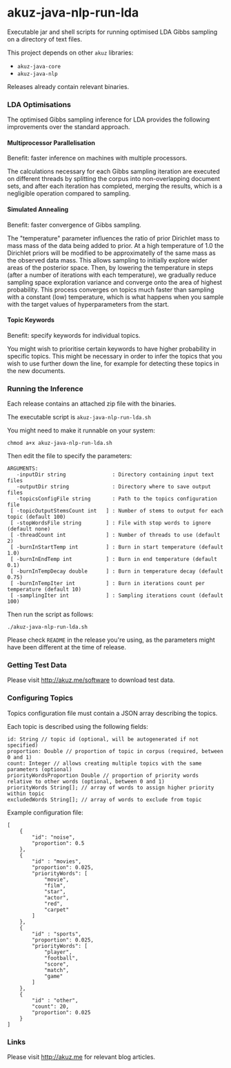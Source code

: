 akuz-java-nlp-run-lda
=====================

Executable jar and shell scripts for running optimised 
LDA Gibbs sampling on a directory of text files.

This project depends on other `akuz` libraries:

  * `akuz-java-core`
  * `akuz-java-nlp`
  
Releases already contain relevant binaries.

### LDA Optimisations

The optimised Gibbs sampling inference for LDA provides 
the following improvements over the standard approach.

#### Multiprocessor Parallelisation 

Benefit: faster inference on machines with multiple processors.

The calculations necessary for each Gibbs sampling
iteration are executed on different threads by splitting
the corpus into non-overlapping document sets, and after
each iteration has completed, merging the results, which
is a negligible operation compared to sampling.

#### Simulated Annealing 

Benefit: faster convergence of Gibbs sampling.

The "temperature" parameter influences the ratio of prior
Dirichlet mass to mass mass of the data being added to prior. 
At a high temperature of 1.0 the Dirichlet priors will be modified 
to be approximatelly of the same mass as the observed data mass. 
This allows sampling to initially explore wider areas of the 
posterior space. Then, by lowering the temperature in steps 
(after a number of iterations with each temperature), we 
gradually reduce sampling space exploration variance
and converge onto the area of highest probability.
This process converges on topics much faster than
sampling with a constant (low) temperature, which
is what happens when you sample with the target
values of hyperparameters from the start.

#### Topic Keywords

Benefit: specify keywords for individual topics.

You might wish to prioritise certain keywords to have higher
probability in specific topics. This might be necessary in order
to infer the topics that you wish to use further down the line,
for example for detecting these topics in the new documents.

### Running the Inference

Each release contains an attached zip file with the binaries.

The executable script is `akuz-java-nlp-run-lda.sh`

You might need to make it runnable on your system:

`chmod a+x akuz-java-nlp-run-lda.sh`

Then edit the file to specify the parameters:

```
ARGUMENTS:
   -inputDir string               : Directory containing input text files
   -outputDir string              : Directory where to save output files
   -topicsConfigFile string       : Path to the topics configuration file
 [ -topicOutputStemsCount int   ] : Number of stems to output for each topic (default 100)
 [ -stopWordsFile string        ] : File with stop words to ignore (default none)
 [ -threadCount int             ] : Number of threads to use (default 2)
 [ -burnInStartTemp int         ] : Burn in start temperature (default 1.0)
 [ -burnInEndTemp int           ] : Burn in end temperature (default 0.1)
 [ -burnInTempDecay double      ] : Burn in temperature decay (default 0.75)
 [ -burnInTempIter int          ] : Burn in iterations count per temperature (default 10)
 [ -samplingIter int            ] : Sampling iterations count (default 100)
```

Then run the script as follows:

`./akuz-java-nlp-run-lda.sh`

Please check `README` in the release you're using, as the
parameters might have been different at the time of release.

### Getting Test Data

Please visit <http://akuz.me/software> to download test data.

### Configuring Topics

Topics configuration file must contain a JSON array describing the topics.

Each topic is described using the following fields:

```
id: String // topic id (optional, will be autogenerated if not specified)
proportion: Double // proportion of topic in corpus (required, between 0 and 1)
count: Integer // allows creating multiple topics with the same parameters (optional)
priorityWordsProportion Double // proportion of priority words relative to other words (optional, between 0 and 1)
priorityWords String[]; // array of words to assign higher priority within topic
excludedWords String[]; // array of words to exclude from topic
```

Example configuration file:

```
[
	{
		"id": "noise",
		"proportion": 0.5
	},
	{
		"id" : "movies",
		"proportion": 0.025,
		"priorityWords": [
			"movie",
			"film",
			"star",
			"actor",
			"red",
			"carpet"
		]
	},
	{
		"id" : "sports",
		"proportion": 0.025,
		"priorityWords": [
			"player",
			"football",
			"score",
			"match",
			"game"
		]
	},
	{
		"id" : "other",
		"count": 20,
		"proportion": 0.025
	}
]
```

### Links

Please visit <http://akuz.me> for relevant blog articles.

